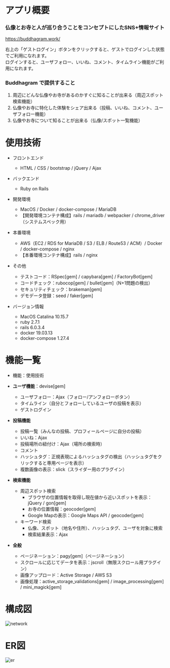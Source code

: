 # アプリ概要

### 仏像とお寺と人が巡り合うことをコンセプトにしたSNS+情報サイト

https://buddhagram.work/

右上の「ゲストログイン」ボタンをクリックすると、ゲストでログインした状態でご利用になれます。  
ログインすると、ユーザフォロー、いいね、コメント、タイムライン機能がご利用になれます。

### Buddhagram で提供すること

1. 周辺にどんな仏像やお寺があるのかすぐに知ることが出来る（周辺スポット検索機能）
1. 仏像やお寺に特化した体験をシェア出来る（投稿、いいね、コメント、ユーザフォロー機能）
1. 仏像やお寺について知ることが出来る（仏像/スポット一覧機能）

# 使用技術

- フロントエンド
	- HTML / CSS / bootstrap / jQuery / Ajax
- バックエンド
	- Ruby on Rails
- 開発環境
	- MacOS / Docker / docker-compose / MariaDB
	- 【開発環境コンテナ構成】rails / mariadb / webpacker / chrome_driver（システムスペック用）
- 本番環境
	- AWS（EC2 / RDS for MariaDB / S3 / ELB / Route53 / ACM）/ Docker / docker-compose / nginx
	- 【本番環境コンテナ構成】rails / nginx

- その他
	- テストコード：RSpec[gem] / capybara[gem] / FactoryBot[gem]
	- コードチェック：rubocop[gem] / bullet[gem]（N+1問題の検出）
	- セキュリティチェック：brakeman[gem]
	- デモデータ登録：seed / faker[gem]

- バージョン情報
	- MacOS Catalina 10.15.7
	- ruby 2.7.1
	- rails 6.0.3.4
	- docker 19.03.13
	- docker-compose 1.27.4

# 機能一覧

- 機能：使用技術

- **ユーザ機能**：devise[gem]
	- ユーザフォロー：Ajax（フォロー/アンフォローボタン）
	- タイムライン（自分とフォローしているユーザの投稿を表示）
	- ゲストログイン
  
- **投稿機能**
	- 投稿一覧（みんなの投稿、プロフィールページに自分の投稿）
	- いいね：Ajax
	- 投稿場所の紐付け：Ajax（場所の検索時）
	- コメント
	- ハッシュタグ：正規表現によるハッシュタグの検出（ハッシュタグをクリックすると専用ページを表示）
	- 複数画像の表示：slick（スライダー用のプラグイン）

- **検索機能**
	- 周辺スポット検索
		- ブラウザの位置情報を取得し現在値から近いスポットを表示：jQuery / gon[gem]
		- お寺の位置情報：geocoder[gem]
		- Google Mapの表示：Google Maps API / geocoder[gem]
	- キーワード検索
		- 仏像、スポット（地名や住所）、ハッシュタグ、ユーザを対象に検索
		- 検索結果表示：Ajax

- **全般**
	- ページネーション：pagy[gem]（ページネーション）
	- スクロールに応じてデータを表示：jscroll（無限スクロール用プラグイン）
	- 画像アップロード：Active Storage / AWS S3
	- 画像処理：active_storage_validations[gem] / image_processing[gem] / mini_magick[gem]

# 構成図

![network](https://user-images.githubusercontent.com/69148986/105982121-3b5cb300-60da-11eb-8d4f-9c508eeee7ff.jpg)

# ER図

![er](https://user-images.githubusercontent.com/69148986/105989640-c0e56080-60e4-11eb-94dc-3d6b79ef33b5.jpg)
